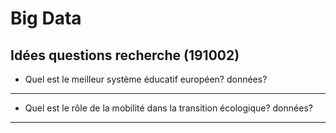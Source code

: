 # Big Data

## Idées questions recherche (191002)
* Quel est le meilleur système éducatif européen?
données?
---
* Quel est le rôle de la mobilité dans la transition écologique?
données?
---
